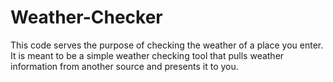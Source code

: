 # Weather-Checker
This code serves the purpose of checking the weather of a place you enter. It is meant to be a simple weather checking tool that pulls weather information from another source and presents it to you.
